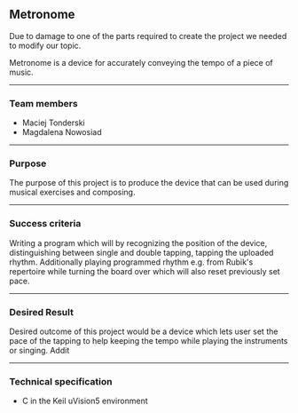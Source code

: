 ## Metronome  

Due to damage to one of the parts required to create the project we needed to modify our topic.

Metronome is a device for accurately conveying the tempo of a piece of music.

----
### **Team members** 
- Maciej Tonderski
- Magdalena Nowosiad


----
### **Purpose** 

The purpose of this project is to produce the device that can be used during musical exercises and composing.



 ----
 ### **Success criteria** 


Writing a program which will by recognizing the position of the device, distinguishing between single and double tapping, tapping the uploaded rhythm.
Additionally playing programmed rhythm e.g. from Rubik's repertoire while turning the board over which will also reset previously set pace.

 ----
 ### **Desired Result** 

 Desired outcome of this project would be a device which lets user set the pace of the tapping to help keeping the tempo while playing the instruments or singing.
Addit

 ----
 ### **Technical specification** 

 - C in the Keil uVision5 environment
